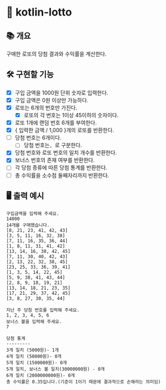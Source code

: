 # 🎰 kotlin-lotto

## 📚️ 개요

구매한 로또의 당첨 결과와 수익률을 계산한다.

## 🛠️ 구현할 기능

- [x] 구입 금액을 1000원 단위 숫자로 입력한다.
- [x] 구입 금액은 0원 이상만 가능하다.
- [x] 로또는 6개의 번호만 가진다.
    - [x] 로또의 각 번호는 1이상 45이하의 숫자이다.
- [x] 로또 1개에 랜덤 번호 6개를 부여한다.
- [x] { 입력한 금액 / 1,000 }개의 로또를 반환한다.
- [ ] 당첨 번호는 6개이다.
    - [ ] 당첨 번호는`, `로 구분한다.
- [x] 당첨 번호와 로또 번호의 일치 개수를 반환한다.
- [x] 보너스 번호의 존재 여부를 반환한다.
- [ ] 각 당첨 종류에 따른 당첨 통계를 반환한다.
- [ ] 총 수익률을 소수점 둘째자리까지 반환한다.

## 🖥️ 출력 예시

```
구입금액을 입력해 주세요.
14000
14개를 구매했습니다.
[8, 21, 23, 41, 42, 43]
[3, 5, 11, 16, 32, 38]
[7, 11, 16, 35, 36, 44]
[1, 8, 11, 31, 41, 42]
[13, 14, 16, 38, 42, 45]
[7, 11, 30, 40, 42, 43]
[2, 13, 22, 32, 38, 45]
[23, 25, 33, 36, 39, 41]
[1, 3, 5, 14, 22, 45]
[5, 9, 38, 41, 43, 44]
[2, 8, 9, 18, 19, 21]
[13, 14, 18, 21, 23, 35]
[17, 21, 29, 37, 42, 45]
[3, 8, 27, 30, 35, 44]

지난 주 당첨 번호를 입력해 주세요.
1, 2, 3, 4, 5, 6
보너스 볼을 입력해 주세요.
7

당첨 통계
---------
3개 일치 (5000원)- 1개
4개 일치 (50000원)- 0개
5개 일치 (1500000원)- 0개
5개 일치, 보너스 볼 일치(30000000원) - 0개
6개 일치 (2000000000원)- 0개
총 수익률은 0.35입니다.(기준이 1이기 때문에 결과적으로 손해라는 의미임)
```